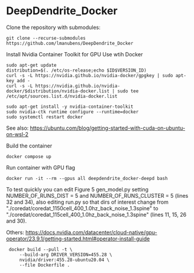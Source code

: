 # DeepDendrite_Docker

Clone the repository with submodules:

```
git clone --recurse-submodules https://github.com/lmanubens/DeepDendrite_Docker 
```

Install Nvidia Container Toolkit for GPU Use wtih Docker
```
sudo apt-get update
distribution=$(. /etc/os-release;echo $ID$VERSION_ID)
curl -s -L https://nvidia.github.io/nvidia-docker/gpgkey | sudo apt-key add -
curl -s -L https://nvidia.github.io/nvidia-docker/$distribution/nvidia-docker.list | sudo tee /etc/apt/sources.list.d/nvidia-docker.list

sudo apt-get install -y nvidia-container-toolkit
sudo nvidia-ctk runtime configure --runtime=docker
sudo systemctl restart docker
```
See also: https://ubuntu.com/blog/getting-started-with-cuda-on-ubuntu-on-wsl-2 

Build the container
```
docker compose up
```

Run container with GPU flag  
```
docker run -it --rm --gpus all deepdendrite_docker-deepd bash
```

To test quickly you can edit Figure 5 gen_model.py setting NUMBER_OF_RUNS_DIST = 5 and NUMBER_OF_RUNS_CLUSTER = 5 (lines 32 and 34), also editing run.py so that dirs of interest change from "./coredat/coredat_1150cell_400_1.0hz_back_noise_1.3spine" to "./coredat/coredat_115cell_400_1.0hz_back_noise_1.3spine" (lines 11, 15, 26 and 30).

Others:
https://docs.nvidia.com/datacenter/cloud-native/gpu-operator/23.9.1/getting-started.html#operator-install-guide
```
 docker build --pull -t \
     --build-arg DRIVER_VERSION=455.28 \
     nvidia/driver:455.28-ubuntu20.04 \
     --file Dockerfile .
```
